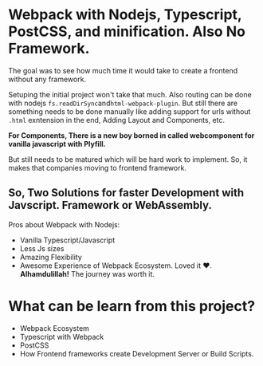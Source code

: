 # Webpack with Nodejs, Typescript, PostCSS, and minification. Also No Framework.

The goal was to see how much time it would take to create a frontend without any framework.

Setuping the initial project won't take that much. Also routing can be done with nodejs `fs.readDirSync`and`html-webpack-plugin`. But still there are something needs to be done manually like adding support for urls without `.html` exntension in the end, Adding Layout and Components, etc.

**For Components, There is a new boy borned in called webcomponent for vanilla javascript with Plyfill.**

But still needs to be matured which will be hard work to implement. So, it makes that companies moving to frontend framework.

## So, Two Solutions for faster Development with Javscript. Framework or WebAssembly.

Pros about Webpack with Nodejs:

- Vanilla Typescript/Javascript
- Less Js sizes
- Amazing Flexibility
- Awesome Experience of Webpack Ecosystem. Loved it ❤. **Alhamdulillah!** The journey was worth it.

# What can be learn from this project?

- Webpack Ecosystem
- Typescript with Webpack
- PostCSS
- How Frontend frameworks create Development Server or Build Scripts.

